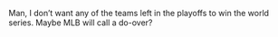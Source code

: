 <!--
id: 211613884
link: http://kevinisom.info/post/211613884/man-i-dont-want-any-of-the-teams-left-in-the
slug: man-i-dont-want-any-of-the-teams-left-in-the
date: Tue Oct 13 2009 16:03:50 GMT+1300 (NZDT)
raw: {"blog_name":"kevinisom","id":211613884,"post_url":"http://kevinisom.info/post/211613884/man-i-dont-want-any-of-the-teams-left-in-the","slug":"man-i-dont-want-any-of-the-teams-left-in-the","type":"text","date":"2009-10-13 03:03:50 GMT","timestamp":1255403030,"state":"published","format":"html","reblog_key":"Zylc36d8","tags":[],"short_url":"http://tmblr.co/Zw68YyCdFYy","highlighted":[],"feed_item":"http://twitter.com/kev_nz/statuses/4825475609","from_feed_id":"650289","note_count":0,"title":null,"body":"<p>Man, I don&#8217;t want any of the teams left in the playoffs to win the world series. Maybe MLB will call a do-over?</p>"}
publish: 2009-10-013
tags: 
title: null
-->


Man, I don’t want any of the teams left in the playoffs to win the world
series. Maybe MLB will call a do-over?


